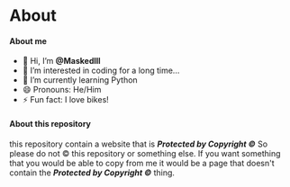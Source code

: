 # About
#### About me
- 👋 Hi, I’m **@Maskedlll**
- 👀 I’m interested in coding for a long time...
- 🌱 I’m currently learning Python
- 😄 Pronouns: He/Him
- ⚡ Fun fact: I love bikes!
#### About this repository
this repository contain a website that is ***Protected by Copyright ©️*** So please do not ©️ this repository or something else. If you want something that you would be able to copy from me it would be a page that doesn't contain the ***Protected by Copyright ©️*** thing.
